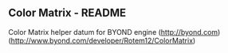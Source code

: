 Color Matrix - README
--------------------------------------------------------------------------------
Color Matrix helper datum for BYOND engine
(http://byond.com)
(http://www.byond.com/developer/Rotem12/ColorMatrix)
